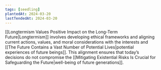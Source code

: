 ```yaml
---
tags: [seedling]
plantedAt: 2024-03-20
lastTendedAt: 2024-03-20
---
```

[[Longtermism Values Positive Impact on the Long-Term Future|Longtermism]] involves developing ethical frameworks and aligning current actions, values, and moral considerations with the interests and [[The Future Contains a Vast Number of Potential Lives|potential experiences of future beings]]. This alignment ensures that today’s decisions do not compromise the [[Mitigating Existential Risks Is Crucial for Safeguarding the Future|well-being of future generations]].
